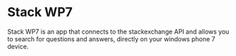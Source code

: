 Stack WP7
=========

Stack WP7 is an app that connects to the stackexchange API and allows you to search for questions and answers, directly on your windows phone 7 device.
